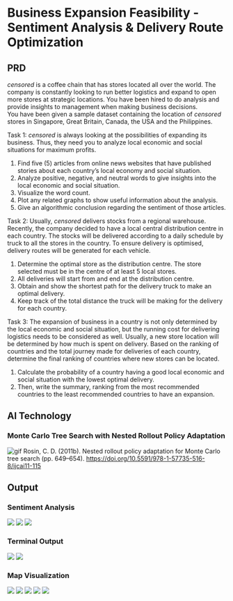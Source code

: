 # Business Expansion Feasibility - Sentiment Analysis & Delivery Route Optimization

## PRD

*censored* is a coffee chain that has stores located all over the world. The company is constantly looking to run better logistics and expand to open more stores at strategic locations. You have been hired to do analysis and provide insights to management when making business decisions.  
You have been given a sample dataset containing the location of *censored* stores in Singapore, Great Britain, Canada, the USA and the Philippines.

Task 1: *censored* is always looking at the possibilities of expanding its business. Thus, they need you to analyze local economic and social situations for maximum profits. 
1.	Find five (5) articles from online news websites that have published stories about each country’s local economy and social situation.
2.	Analyze positive, negative, and neutral words to give insights into the local economic and social situation.
3.	Visualize the word count.
4.	Plot any related graphs to show useful information about the analysis.
5.	Give an algorithmic conclusion regarding the sentiment of those articles.


Task 2: Usually, *censored* delivers stocks from a regional warehouse. Recently, the company decided to have a local central distribution centre in each country. The stocks will be delivered according to a daily schedule by truck to all the stores in the country. To ensure delivery is optimised, delivery routes will be generated for each vehicle. 
1.	Determine the optimal store as the distribution centre. The store selected must be in the centre of at least 5 local stores. 
2.	All deliveries will start from and end at the distribution centre.
3.	Obtain and show the shortest path for the delivery truck to make an optimal delivery.
4.	Keep track of the total distance the truck will be making for the delivery for each country.


Task 3: The expansion of business in a country is not only determined by the local economic and social situation, but the running cost for delivering logistics needs to be considered as well. Usually, a new store location will be determined by how much is spent on delivery. Based on the ranking of countries and the total journey made for deliveries of each country, determine the final ranking of countries where new stores can be located.
1. Calculate the probability of a country having a good local economic and social situation with the lowest optimal delivery.
2. Then, write the summary, ranking from the most recommended countries to the least recommended countries to have an expansion.


## AI Technology

### Monte Carlo Tree Search with Nested Rollout Policy Adaptation
![gif](./static/NRPA.gif)
Rosin, C. D. (2011b). Nested rollout policy adaptation for Monte Carlo tree search (pp. 649–654). https://doi.org/10.5591/978-1-57735-516-8/ijcai11-115


## Output

### Sentiment Analysis

![](./static/img75.jpg) ![](./static/img76.jpg) ![](./static/img79.jpg)

### Terminal Output
![](./static/img80.jpg)
![](./static/img104.jpg)

### Map Visualization
![](./static/img89.jpg)
![](./static/img92.jpg)
![](./static/img95.jpg)
![](./static/img98.jpg)
![](./static/img101.jpg)



